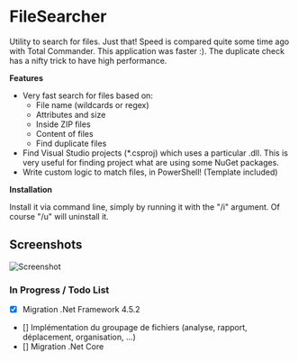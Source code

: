 # FileSearcher
Utility to search for files. Just that!
Speed is compared quite some time ago with Total Commander. This application was faster :).
The duplicate check has a nifty trick to have high performance.

**Features**
* Very fast search for files based on:
  * File name (wildcards or regex)
  * Attributes and size
  * Inside ZIP files
  * Content of files
  * Find duplicate files
* Find Visual Studio projects (*.csproj) which uses a particular .dll. This is very useful for finding project what are using some NuGet packages.
* Write custom logic to match files, in PowerShell! (Template included)

**Installation**

Install it via command line, simply by running it with the "/i" argument. Of course "/u" will uninstall it.

## Screenshots
![Screenshot](https://github.com/mathijsco/FileSearcher/releases/download/v1.0.0/screenshot.png)

### In Progress / Todo List
- [X] Migration .Net Framework 4.5.2
- [] Implémentation du groupage de fichiers (analyse, rapport, déplacement, organisation, ...)
- [] Migration .Net Core